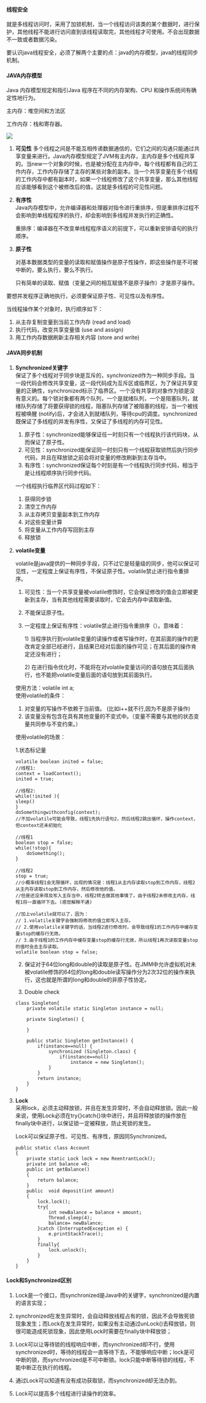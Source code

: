 #### 线程安全

就是多线程访问时，采用了加锁机制，当一个线程访问该类的某个数据时，进行保护，其他线程不能进行访问直到该线程读取完，其他线程才可使用。不会出现数据不一致或者数据污染。

要认识java线程安全，必须了解两个主要的点：java的内存模型，java的线程同步机制。

#### JAVA内存模型

Java 内存模型规定和指引Java 程序在不同的内存架构、CPU 和操作系统间有确定性地行为。

主内存：堆空间和方法区

工作内存：栈和寄存器。

![](/assets/20141021095329497.jpg)

1. **可见性**
   多个线程之间是不能互相传递数据通信的，它们之间的沟通只能通过共享变量来进行。Java内存模型规定了JVM有主内存，主内存是多个线程共享的。当new一个对象的时候，也是被分配在主内存中，每个线程都有自己的工作内存，工作内存存储了主存的某些对象的副本。当一个共享变量在多个线程的工作内存中都有副本时，如果一个线程修改了这个共享变量，那么其他线程应该能够看到这个被修改后的值，这就是多线程的可见性问题。
2. **有序性**  
   Java内存模型中，允许编译器和处理器对指令进行重排序，但是重排序过程不会影响到单线程程序的执行，却会影响到多线程并发执行的正确性。

   重排序：编译器在不改变单线程程序语义的前提下，可以重新安排语句的执行顺序。

3. **原子性**

   对基本数据类型的变量的读取和赋值操作是原子性操作，即这些操作是不可被中断的，要么执行，要么不执行。

   只有简单的读取、赋值（变量之间的相互赋值不是原子操作）才是原子操作。

要想并发程序正确地执行，必须要保证原子性、可见性以及有序性。

当线程操作某个对象时，执行顺序如下：

1. 从主存复制变量到当前工作内存 \(read and load\)
2. 执行代码，改变共享变量值 \(use and assign\)
3. 用工作内存数据刷新主存相关内容 \(store and write\)

#### JAVA同步机制

1. **Synchronized关键字**  
   保证了多个线程对于同步块是互斥的，synchronized作为一种同步手段。当一段代码会修改共享变量，这一段代码成为互斥区或临界区，为了保证共享变量的正确性，synchronized标示了临界区。一个没有共享的对象作为锁是没有意义的。每个锁对象都有两个队列，一个是就绪队列，一个是阻塞队列，就绪队列存储了将要获得锁的线程，阻塞队列存储了被阻塞的线程，当一个被线程被唤醒 \(notify\)后，才会进入到就绪队列，等待cpu的调度。synchronized既保证了多线程的并发有序性，又保证了多线程的内存可见性。  
   1. 原子性：synchronized能够保证任一时刻只有一个线程执行该代码块，从而保证了原子性。  
   2. 可见性：synchronized能保证同一时刻只有一个线程获取锁然后执行同步代码，并且在释放锁之前会将对变量的修改刷新到主存当中。  
   3. 有序性：synchronized保证每个时刻是有一个线程执行同步代码，相当于是让线程顺序执行同步代码。

   一个线程执行临界区代码过程如下：  
   1. 获得同步锁  
   2. 清空工作内存   
   3. 从主存拷贝变量副本到工作内存   
   4. 对这些变量计算   
   5. 将变量从工作内存写回到主存   
   6. 释放锁

2. **volatile变量**

   volatile是java提供的一种同步手段，只不过它是轻量级的同步，他可以保证可见性，一定程度上保证有序性，不保证原子性。volatile禁止进行指令重排序。

   1. 可见性：当一个共享变量被volatile修饰时，它会保证修改的值会立即被更新到主存，当有其他线程需要读取时，它会去内存中读取新值。

   2. 不能保证原子性。

   3. 一定程度上保证有序性：volatile禁止进行指令重排序（）。意味着：

      1\) 当程序执行到volatile变量的读操作或者写操作时，在其前面的操作的更改肯定全部已经进行，且结果已经对后面的操作可见；在其后面的操作肯定还没有进行；

       2\) 在进行指令优化时，不能将在对volatile变量访问的语句放在其后面执行，也不能把volatile变量后面的语句放到其前面执行。

   使用方法：volatile int a;  
   使用volatile的条件：  
   1. 对变量的写操作不依赖于当前值。 \(比如i++就不行,因为不是原子操作\)  
   2. 该变量没有包含在具有其他变量的不变式中。（变量不需要与其他的状态变量共同参与不变约束。）

   使用volatile的场景：

   1.状态标记量

   ```
   volatile boolean inited = false;
   //线程1:
   context = loadContext();  
   inited = true;              
 
   //线程2:
   while(!inited ){
   sleep()
   }
   doSomethingwithconfig(context);
   //不加volatile可能会导致，线程1先执行语句2，然后线程2跳出循环，操作context，但context还未初始化
   ```

   ```
   //线程1
   boolean stop = false;
   while(!stop){
       doSomething();
   }
 
   //线程2
   stop = true;
   //小概率线程1会无限循环，出现的情况是：线程1从主内存读取stop到工作内存，线程2从主内存读取stop到工作内存，然后修改他的值，
   //但是还没来得及写入主存当中，线程2转去做其他事情了。由于线程2未修改主内存，线程1将一直循环下去。(感觉解释不通)
   ```

   ```
   //加上volatile就可以了，因为：
   // 1.volatile关键字会强制将修改的值立即写入主存。
   // 2.使用volatile关键字的话，当线程2进行修改时，会导致线程1的工作内存中缓存变量stop的缓存行无效。
   // 3.由于线程1的工作内存中缓存变量stop的缓存行无效，所以线程1再次读取变量stop的值时会去主存读取。
   volatile boolean stop = false;
   ```

   2. 保证对于64位long和double的读取是原子性。在JMM中允许虚拟机对未被volatile修饰的64位的long和double读写操作分为2次32位的操作来执行，这也就是所谓的long和double的非原子性协定。

   3. Double check

   ```
   class Singleton{
       private volatile static Singleton instance = null;
 
       private Singleton() {
 
       }
 
       public static Singleton getInstance() {
           if(instance==null) {
               synchronized (Singleton.class) {
                   if(instance==null)
                       instance = new Singleton();
               }
           }
           return instance;
       }
   }
   ```

3. **Lock**  
   采用lock，必须主动释放锁，并且在发生异常时，不会自动释放锁。因此一般来说，使用Lock必须在try{}catch{}块中进行，并且将释放锁的操作放在finally块中进行，以保证锁一定被释放，防止死锁的发生。

   Lock可以保证原子性、可见性、有序性，原因同Synchronized。

   ```
   public static class Account
   {
       private static Lock lock = new ReentrantLock();
       private int balance =0;
       public int getBalance()
       {
           return balance;
       }
       public  void deposit(int amount)
       {
           lock.lock();
           try{
               int newBalance = balance + amount;
               Thread.sleep(4);   
               balance= newBalance;
           }catch (InterruptedException e) {
               e.printStackTrace();
           }
           finally{
               lock.unlock();
           }
       }
   }
   ```

#### Lock和Synchronized区别

1. Lock是一个接口，而synchronized是Java中的关键字，synchronized是内置的语言实现；

2. synchronized在发生异常时，会自动释放线程占有的锁，因此不会导致死锁现象发生；而Lock在发生异常时，如果没有主动通过unLock\(\)去释放锁，则很可能造成死锁现象，因此使用Lock时需要在finally块中释放锁；

3. Lock可以让等待锁的线程响应中断，而synchronized却不行，使用synchronized时，等待的线程会一直等待下去，不能够响应中断；lock是可中断的锁，而synchronized是不可中断锁。lock只能中断等待锁的线程，不能中断正在执行的线程。

4. 通过Lock可以知道有没有成功获取锁，而synchronized却无法办到。

5. Lock可以提高多个线程进行读操作的效率。




